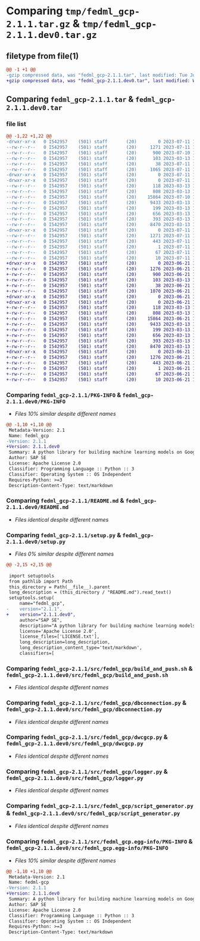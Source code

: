 # Comparing `tmp/fedml_gcp-2.1.1.tar.gz` & `tmp/fedml_gcp-2.1.1.dev0.tar.gz`

## filetype from file(1)

```diff
@@ -1 +1 @@
-gzip compressed data, was "fedml_gcp-2.1.1.tar", last modified: Tue Jul 11 18:58:06 2023, max compression
+gzip compressed data, was "fedml_gcp-2.1.1.dev0.tar", last modified: Wed Jun 21 18:24:58 2023, max compression
```

## Comparing `fedml_gcp-2.1.1.tar` & `fedml_gcp-2.1.1.dev0.tar`

### file list

```diff
@@ -1,22 +1,22 @@
-drwxr-xr-x   0 I542957    (501) staff       (20)        0 2023-07-11 18:58:06.138666 fedml_gcp-2.1.1/
--rw-r--r--   0 I542957    (501) staff       (20)     1271 2023-07-11 18:58:06.137972 fedml_gcp-2.1.1/PKG-INFO
--rw-r--r--   0 I542957    (501) staff       (20)      900 2023-07-10 19:16:51.000000 fedml_gcp-2.1.1/README.md
--rw-r--r--   0 I542957    (501) staff       (20)      103 2023-03-13 18:48:47.000000 fedml_gcp-2.1.1/pyproject.toml
--rw-r--r--   0 I542957    (501) staff       (20)       38 2023-07-11 18:58:06.138851 fedml_gcp-2.1.1/setup.cfg
--rw-r--r--   0 I542957    (501) staff       (20)     1065 2023-07-11 18:56:37.000000 fedml_gcp-2.1.1/setup.py
-drwxr-xr-x   0 I542957    (501) staff       (20)        0 2023-07-11 18:58:06.062283 fedml_gcp-2.1.1/src/
-drwxr-xr-x   0 I542957    (501) staff       (20)        0 2023-07-11 18:58:06.121549 fedml_gcp-2.1.1/src/fedml_gcp/
--rw-r--r--   0 I542957    (501) staff       (20)      118 2023-03-13 18:48:47.000000 fedml_gcp-2.1.1/src/fedml_gcp/__init__.py
--rw-r--r--   0 I542957    (501) staff       (20)      808 2023-03-13 18:48:47.000000 fedml_gcp-2.1.1/src/fedml_gcp/build_and_push.sh
--rw-r--r--   0 I542957    (501) staff       (20)    15864 2023-07-10 19:16:51.000000 fedml_gcp-2.1.1/src/fedml_gcp/dbconnection.py
--rw-r--r--   0 I542957    (501) staff       (20)     9433 2023-03-13 18:48:47.000000 fedml_gcp-2.1.1/src/fedml_gcp/dwcgcp.py
--rw-r--r--   0 I542957    (501) staff       (20)      199 2023-03-13 18:48:47.000000 fedml_gcp-2.1.1/src/fedml_gcp/install_kubectl.sh
--rw-r--r--   0 I542957    (501) staff       (20)      656 2023-03-13 18:48:47.000000 fedml_gcp-2.1.1/src/fedml_gcp/logger.py
--rw-r--r--   0 I542957    (501) staff       (20)      393 2023-03-13 18:48:47.000000 fedml_gcp-2.1.1/src/fedml_gcp/model.py
--rw-r--r--   0 I542957    (501) staff       (20)     8470 2023-03-13 18:48:47.000000 fedml_gcp-2.1.1/src/fedml_gcp/script_generator.py
-drwxr-xr-x   0 I542957    (501) staff       (20)        0 2023-07-11 18:58:06.136708 fedml_gcp-2.1.1/src/fedml_gcp.egg-info/
--rw-r--r--   0 I542957    (501) staff       (20)     1271 2023-07-11 18:58:06.000000 fedml_gcp-2.1.1/src/fedml_gcp.egg-info/PKG-INFO
--rw-r--r--   0 I542957    (501) staff       (20)      443 2023-07-11 18:58:06.000000 fedml_gcp-2.1.1/src/fedml_gcp.egg-info/SOURCES.txt
--rw-r--r--   0 I542957    (501) staff       (20)        1 2023-07-11 18:58:06.000000 fedml_gcp-2.1.1/src/fedml_gcp.egg-info/dependency_links.txt
--rw-r--r--   0 I542957    (501) staff       (20)       67 2023-07-11 18:58:06.000000 fedml_gcp-2.1.1/src/fedml_gcp.egg-info/requires.txt
--rw-r--r--   0 I542957    (501) staff       (20)       10 2023-07-11 18:58:06.000000 fedml_gcp-2.1.1/src/fedml_gcp.egg-info/top_level.txt
+drwxr-xr-x   0 I542957    (501) staff       (20)        0 2023-06-21 18:24:58.624422 fedml_gcp-2.1.1.dev0/
+-rw-r--r--   0 I542957    (501) staff       (20)     1276 2023-06-21 18:24:58.622527 fedml_gcp-2.1.1.dev0/PKG-INFO
+-rw-r--r--   0 I542957    (501) staff       (20)      900 2023-06-21 18:18:57.000000 fedml_gcp-2.1.1.dev0/README.md
+-rw-r--r--   0 I542957    (501) staff       (20)      103 2023-03-13 18:48:47.000000 fedml_gcp-2.1.1.dev0/pyproject.toml
+-rw-r--r--   0 I542957    (501) staff       (20)       38 2023-06-21 18:24:58.624606 fedml_gcp-2.1.1.dev0/setup.cfg
+-rw-r--r--   0 I542957    (501) staff       (20)     1070 2023-06-21 18:21:23.000000 fedml_gcp-2.1.1.dev0/setup.py
+drwxr-xr-x   0 I542957    (501) staff       (20)        0 2023-06-21 18:24:58.596445 fedml_gcp-2.1.1.dev0/src/
+drwxr-xr-x   0 I542957    (501) staff       (20)        0 2023-06-21 18:24:58.605857 fedml_gcp-2.1.1.dev0/src/fedml_gcp/
+-rw-r--r--   0 I542957    (501) staff       (20)      118 2023-03-13 18:48:47.000000 fedml_gcp-2.1.1.dev0/src/fedml_gcp/__init__.py
+-rw-r--r--   0 I542957    (501) staff       (20)      808 2023-03-13 18:48:47.000000 fedml_gcp-2.1.1.dev0/src/fedml_gcp/build_and_push.sh
+-rw-r--r--   0 I542957    (501) staff       (20)    15864 2023-06-21 18:19:15.000000 fedml_gcp-2.1.1.dev0/src/fedml_gcp/dbconnection.py
+-rw-r--r--   0 I542957    (501) staff       (20)     9433 2023-03-13 18:48:47.000000 fedml_gcp-2.1.1.dev0/src/fedml_gcp/dwcgcp.py
+-rw-r--r--   0 I542957    (501) staff       (20)      199 2023-03-13 18:48:47.000000 fedml_gcp-2.1.1.dev0/src/fedml_gcp/install_kubectl.sh
+-rw-r--r--   0 I542957    (501) staff       (20)      656 2023-03-13 18:48:47.000000 fedml_gcp-2.1.1.dev0/src/fedml_gcp/logger.py
+-rw-r--r--   0 I542957    (501) staff       (20)      393 2023-03-13 18:48:47.000000 fedml_gcp-2.1.1.dev0/src/fedml_gcp/model.py
+-rw-r--r--   0 I542957    (501) staff       (20)     8470 2023-03-13 18:48:47.000000 fedml_gcp-2.1.1.dev0/src/fedml_gcp/script_generator.py
+drwxr-xr-x   0 I542957    (501) staff       (20)        0 2023-06-21 18:24:58.619759 fedml_gcp-2.1.1.dev0/src/fedml_gcp.egg-info/
+-rw-r--r--   0 I542957    (501) staff       (20)     1276 2023-06-21 18:24:58.000000 fedml_gcp-2.1.1.dev0/src/fedml_gcp.egg-info/PKG-INFO
+-rw-r--r--   0 I542957    (501) staff       (20)      443 2023-06-21 18:24:58.000000 fedml_gcp-2.1.1.dev0/src/fedml_gcp.egg-info/SOURCES.txt
+-rw-r--r--   0 I542957    (501) staff       (20)        1 2023-06-21 18:24:58.000000 fedml_gcp-2.1.1.dev0/src/fedml_gcp.egg-info/dependency_links.txt
+-rw-r--r--   0 I542957    (501) staff       (20)       67 2023-06-21 18:24:58.000000 fedml_gcp-2.1.1.dev0/src/fedml_gcp.egg-info/requires.txt
+-rw-r--r--   0 I542957    (501) staff       (20)       10 2023-06-21 18:24:58.000000 fedml_gcp-2.1.1.dev0/src/fedml_gcp.egg-info/top_level.txt
```

### Comparing `fedml_gcp-2.1.1/PKG-INFO` & `fedml_gcp-2.1.1.dev0/PKG-INFO`

 * *Files 10% similar despite different names*

```diff
@@ -1,10 +1,10 @@
 Metadata-Version: 2.1
 Name: fedml_gcp
-Version: 2.1.1
+Version: 2.1.1.dev0
 Summary: A python library for building machine learning models on Google Cloud Platform using a federated data source
 Author: SAP SE
 License: Apache License 2.0
 Classifier: Programming Language :: Python :: 3
 Classifier: Operating System :: OS Independent
 Requires-Python: >=3
 Description-Content-Type: text/markdown
```

### Comparing `fedml_gcp-2.1.1/README.md` & `fedml_gcp-2.1.1.dev0/README.md`

 * *Files identical despite different names*

### Comparing `fedml_gcp-2.1.1/setup.py` & `fedml_gcp-2.1.1.dev0/setup.py`

 * *Files 0% similar despite different names*

```diff
@@ -2,15 +2,15 @@
 
 import setuptools
 from pathlib import Path
 this_directory = Path(__file__).parent
 long_description = (this_directory / "README.md").read_text()
 setuptools.setup(
     name="fedml_gcp",
-    version="2.1.1",
+    version="2.1.1.dev0",
     author="SAP SE",
     description="A python library for building machine learning models on Google Cloud Platform using a federated data source",
     license='Apache License 2.0',
     license_files=['LICENSE.txt'],
     long_description=long_description,
     long_description_content_type='text/markdown',
     classifiers=[
```

### Comparing `fedml_gcp-2.1.1/src/fedml_gcp/build_and_push.sh` & `fedml_gcp-2.1.1.dev0/src/fedml_gcp/build_and_push.sh`

 * *Files identical despite different names*

### Comparing `fedml_gcp-2.1.1/src/fedml_gcp/dbconnection.py` & `fedml_gcp-2.1.1.dev0/src/fedml_gcp/dbconnection.py`

 * *Files identical despite different names*

### Comparing `fedml_gcp-2.1.1/src/fedml_gcp/dwcgcp.py` & `fedml_gcp-2.1.1.dev0/src/fedml_gcp/dwcgcp.py`

 * *Files identical despite different names*

### Comparing `fedml_gcp-2.1.1/src/fedml_gcp/logger.py` & `fedml_gcp-2.1.1.dev0/src/fedml_gcp/logger.py`

 * *Files identical despite different names*

### Comparing `fedml_gcp-2.1.1/src/fedml_gcp/script_generator.py` & `fedml_gcp-2.1.1.dev0/src/fedml_gcp/script_generator.py`

 * *Files identical despite different names*

### Comparing `fedml_gcp-2.1.1/src/fedml_gcp.egg-info/PKG-INFO` & `fedml_gcp-2.1.1.dev0/src/fedml_gcp.egg-info/PKG-INFO`

 * *Files 10% similar despite different names*

```diff
@@ -1,10 +1,10 @@
 Metadata-Version: 2.1
 Name: fedml-gcp
-Version: 2.1.1
+Version: 2.1.1.dev0
 Summary: A python library for building machine learning models on Google Cloud Platform using a federated data source
 Author: SAP SE
 License: Apache License 2.0
 Classifier: Programming Language :: Python :: 3
 Classifier: Operating System :: OS Independent
 Requires-Python: >=3
 Description-Content-Type: text/markdown
```

